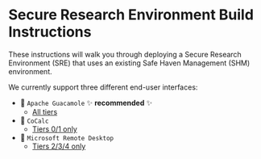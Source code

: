 # Secure Research Environment Build Instructions

These instructions will walk you through deploying a Secure Research Environment (SRE) that uses an existing Safe Haven Management (SHM) environment.

We currently support three different end-user interfaces:

+ :pear: `Apache Guacamole` :sparkles: **recommended** :sparkles:
  + [All tiers](how-to-deploy-sre-apache-guacamole.md)
+ :beginner: `CoCalc`
  + [Tiers 0/1 only](how-to-deploy-sre-cocalc.md)
+ :bento: `Microsoft Remote Desktop`
  + [Tiers 2/3/4 only](how-to-deploy-sre-microsoft-rds.md)
